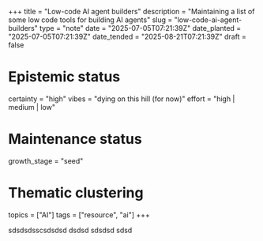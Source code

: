 +++
title = "Low-code AI agent builders"
description = "Maintaining a list of some low code tools for building AI agents"
slug = "low-code-ai-agent-builders"
type = "note"
date = "2025-07-05T07:21:39Z"
date_planted = "2025-07-05T07:21:39Z"
date_tended = "2025-08-21T07:21:39Z"
draft = false
# Epistemic status
certainty = "high"
vibes = "dying on this hill (for now)"
effort = "high | medium | low"
# Maintenance status
growth_stage = "seed"
# Thematic clustering
topics = ["AI"]
tags = ["resource", "ai"]
+++

sdsdsdsscsdsdsd  dsdsd  sdsdsd  sdsd
